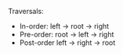 Traversals:
* In-order: left -> root -> right
* Pre-order: root -> left -> right
* Post-order left -> right -> root